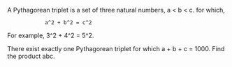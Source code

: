 A Pythagorean triplet is a set of three natural numbers, a < b < c. for which,

                a^2 + b^2 = c^2

For example, 3^2 + 4^2 = 5^2.

There exist exactly one Pythagorean triplet for which a + b + c = 1000.
Find the product abc.